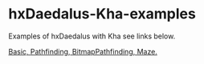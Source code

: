 # hxDaedalus-Kha-examples
Examples of hxDaedalus with Kha see links below.

[Basic, ](https://hxdaedalus.github.io/hxDaedalus-Kha-examples/build/basic/)
[Pathfinding, ](https://hxdaedalus.github.io/hxDaedalus-Kha-examples/build/pathfinding/)
[BitmapPathfinding, ](https://hxdaedalus.github.io/hxDaedalus-Kha-examples/build/bitmapPathfinding/)
[Maze. ](https://hxdaedalus.github.io/hxDaedalus-Kha-examples/build/maze/)
